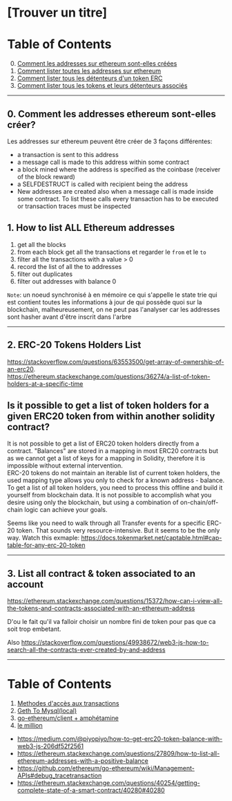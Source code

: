 
# [Trouver un titre]



# Table of Contents
0. [Comment les addresses sur ethereum sont-elles créées](#methodes-d'acces-aux-transactions)
1. [Comment lister toutes les addresses sur ethereum](#methodes-d'acces-aux-transactions)
2. [Comment lister tous les détenteurs d'un token ERC](#methodes-d'acces-aux-transactions)
3. [Comment lister tous les tokens et leurs détenteurs associés](#methodes-d'acces-aux-transactions)


---

## 0. Comment les addresses ethereum sont-elles créer?

Les addresses sur ethereum peuvent être créer de 3 façons différentes:
- a transaction is sent to this address
- a message call is made to this address within some contract
- a block mined where the address is specified as the coinbase (receiver of the block reward)
- a SELFDESTRUCT is called with recipient being the address
- New addresses are created also when a message call is made inside some contract. To list these calls every transaction has to be executed or transaction traces must be inspected


## 1. How to list ALL Ethereum addresses

1. get all the blocks
2. from each block get all the transactions et regarder le `from` et le `to`
3. filter all the transactions with a value > 0
4. record the list of all the to addresses
5. filter out duplicates
6. filter out addresses with balance 0


`Note`:
un noeud synchronisé à en mémoire ce qui s'appelle le state trie qui est contient toutes les informations à jour de qui possède quoi sur la blockchain, malheureusement, 
on ne peut pas l'analyser car les addresses sont hasher avant d'être inscrit dans l'arbre

---

## 2. ERC-20 Tokens Holders List 

https://stackoverflow.com/questions/63553500/get-array-of-ownership-of-an-erc20.  
https://ethereum.stackexchange.com/questions/36274/a-list-of-token-holders-at-a-specific-time

## Is it possible to get a list of token holders for a given ERC20 token from within another solidity contract?  

It is not possible to get a list of ERC20 token holders directly from a contract.  "Balances" are stored in a mapping in most ERC20 contracts but as we cannot get a list of keys for a mapping in Solidity, therefore it is impossible without external intervention.  
ERC-20 tokens do not maintain an iterable list of current token holders, the used mapping type allows you only to check for a known address - balance. To get a list of all token holders, you need to process this offline and build it yourself from blockchain data.
It is not possible to accomplish what you desire using only the blockchain, but using a combination of on-chain/off-chain logic can achieve your goals.  

Seems like you need to walk through all Transfer events for a specific ERC-20 token. That sounds very resource-intensive. But it seems to be the only way. Watch this exmaple: https://docs.tokenmarket.net/captable.html#cap-table-for-any-erc-20-token

---

## 3. List all contract & token associated to an account

https://ethereum.stackexchange.com/questions/15372/how-can-i-view-all-the-tokens-and-contracts-associated-with-an-ethereum-address

D'ou le fait qu'il va falloir choisir un nombre fini de token pour pas que ca soit trop embetant.

Also https://stackoverflow.com/questions/49938672/web3-js-how-to-search-all-the-contracts-ever-created-by-and-address

---



# Table of Contents
1. [Methodes d'accès aux transactions](#methodes-d'acces-aux-transactions)
2. [Geth To Mysql(local)](#methodes-d'acces-aux-transactions)
3. [go-ethereum/client + amphétamine](#methodes-d'acces-aux-transactions)
4. [le million](#methodes-d'acces-aux-transactions)

- https://medium.com/@piyopiyo/how-to-get-erc20-token-balance-with-web3-js-206df52f2561
- https://ethereum.stackexchange.com/questions/27809/how-to-list-all-ethereum-addresses-with-a-positive-balance
- https://github.com/ethereum/go-ethereum/wiki/Management-APIs#debug_tracetransaction
- https://ethereum.stackexchange.com/questions/40254/getting-complete-state-of-a-smart-contract/40280#40280
